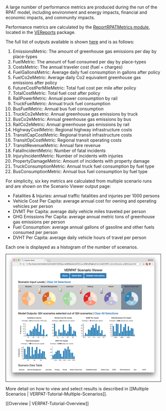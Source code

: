 
A large number of performance metrics are produced during the run of the RPAT model, including environment and energy impacts, financial and economic impacts, and community impacts.

Performance metrics are calculated by the [ReportRPATMetrics module](https://github.com/visioneval/VisionEval/blob/master/sources/modules/VEReports/R/ReportRPATMetrics.R), located in the  [VEReports](https://github.com/visioneval/VisionEval/tree/master/sources/modules/VEReports) package.

The full list of outputs available is shown [here](https://github.com/visioneval/VisionEval/wiki/VERPAT-Modules-and-Outputs#module-outputs-18) and is as follows:

  1. EmissionsMetric: The amount of greenhouse gas emissions per day by place-types
  2. FuelMetric: The amount of fuel consumed per day by place-types
  3. CostsMetric: The annual traveler cost (fuel + charges)
  4. FuelGallonsMetric: Average daily fuel consumption in gallons after policy
  5. FuelCo2eMetric: Average daily Co2 equivalent greenhouse gas emissions after policy
  6. FutureCostPerMileMetric: Total fuel cost per mile after policy
  7. TotalCostMetric: Total fuel cost after policy
  8. RailPowerMetric: Annual power consumption by rail
  9. TruckFuelMetric: Annual truck fuel consumption
  10. BusFuelMetric: Annual bus fuel consumption
  11. TruckCo2eMetric: Annual greenhouse gas emissions by truck
  12. BusCo2eMetric: Annual greenhouse gas emissions by bus
  13. RailCo2eMetric: Annual greenhouse gas emissions by rail
  14. HighwayCostMetric: Regional highway infrastructure costs
  15. TransitCapCostMetric: Regional transit infrastructure costs
  16. TransitOpCostMetric: Regional transit operating costs
  17. TransitRevenueMetric: Annual fare revenue
  18. FatalIncidentMetric: Number of fatal incidents
  19. InjuryIncidentMetric: Number of incidents with injuries
  20. PropertyDamageMetric: Amount of incidents with property damage
  21. TruckConsumptionMetric: Annual truck fuel consumption by fuel type
  22. BusConsumptionMetric: Annual bus fuel consumption by fuel type


For simplicity, six key metrics are calculated from multiple scenario runs and are shown on the Scenario Viewer output page:

  + Fatalities & Injuries:  annual traffic fatalities and injuries per 1000 persons
  + Vehicle Cost Per Capita: average annual cost for owning and operating vehicles per person
  + DVMT Per Capita:  average daily vehicle miles traveled per person
  + GHG Emissions Per Capita: average annual metric tons of greenhouse gas emissions per person
  + Fuel Consumption: average annual gallons of gasoline and other fuels consumed per person
  + DVHT Per Capita: average daily vehicle hours of travel per person
  
Each one is displayed as a histogram of the number of scenarios.

<img align="center" width="1100" border=1, src="VERPAT-Tutorial-images/scenario324_all_selected.png">

More detail on how to view and select results is described in [[Multiple Scenarios | VERPAT-Tutorial-Multiple-Scenarios]].

[[Overview | VERPAT-Tutorial-Overview]]
